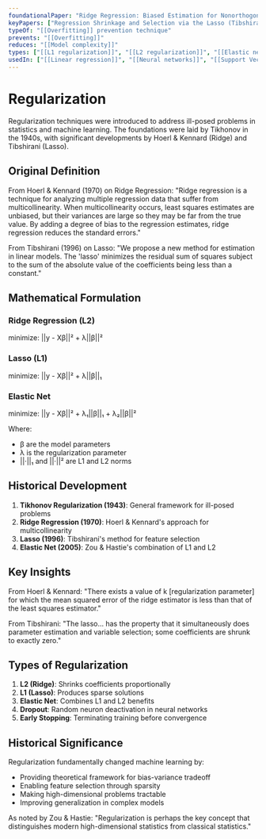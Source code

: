 ```yaml
---
foundationalPaper: "Ridge Regression: Biased Estimation for Nonorthogonal Problems (Hoerl & Kennard, 1970)"
keyPapers: ["Regression Shrinkage and Selection via the Lasso (Tibshirani, 1996)", "An Introduction to Statistical Learning (James et al., 2013)", "Regularization and Variable Selection via the Elastic Net (Zou & Hastie, 2005)"]
typeOf: "[[Overfitting]] prevention technique"
prevents: "[[Overfitting]]"
reduces: "[[Model complexity]]"
types: ["[[L1 regularization]]", "[[L2 regularization]]", "[[Elastic net]]", "[[Dropout]]"]
usedIn: ["[[Linear regression]]", "[[Neural networks]]", "[[Support Vector Machines]]"]
---
```


# Regularization

Regularization techniques were introduced to address ill-posed problems in statistics and machine learning. The foundations were laid by Tikhonov in the 1940s, with significant developments by Hoerl & Kennard (Ridge) and Tibshirani (Lasso).

## Original Definition

From Hoerl & Kennard (1970) on Ridge Regression:
"Ridge regression is a technique for analyzing multiple regression data that suffer from multicollinearity. When multicollinearity occurs, least squares estimates are unbiased, but their variances are large so they may be far from the true value. By adding a degree of bias to the regression estimates, ridge regression reduces the standard errors."

From Tibshirani (1996) on Lasso:
"We propose a new method for estimation in linear models. The 'lasso' minimizes the residual sum of squares subject to the sum of the absolute value of the coefficients being less than a constant."

## Mathematical Formulation

### Ridge Regression (L2)
minimize: ||y - Xβ||² + λ||β||²

### Lasso (L1)
minimize: ||y - Xβ||² + λ||β||₁

### Elastic Net
minimize: ||y - Xβ||² + λ₁||β||₁ + λ₂||β||²

Where:
- β are the model parameters
- λ is the regularization parameter
- ||·||₁ and ||·||² are L1 and L2 norms

## Historical Development

1. **Tikhonov Regularization (1943)**: General framework for ill-posed problems
2. **Ridge Regression (1970)**: Hoerl & Kennard's approach for multicollinearity
3. **Lasso (1996)**: Tibshirani's method for feature selection
4. **Elastic Net (2005)**: Zou & Hastie's combination of L1 and L2

## Key Insights

From Hoerl & Kennard:
"There exists a value of k [regularization parameter] for which the mean squared error of the ridge estimator is less than that of the least squares estimator."

From Tibshirani:
"The lasso... has the property that it simultaneously does parameter estimation and variable selection; some coefficients are shrunk to exactly zero."

## Types of Regularization

1. **L2 (Ridge)**: Shrinks coefficients proportionally
2. **L1 (Lasso)**: Produces sparse solutions
3. **Elastic Net**: Combines L1 and L2 benefits
4. **Dropout**: Random neuron deactivation in neural networks
5. **Early Stopping**: Terminating training before convergence

## Historical Significance

Regularization fundamentally changed machine learning by:
- Providing theoretical framework for bias-variance tradeoff
- Enabling feature selection through sparsity
- Making high-dimensional problems tractable
- Improving generalization in complex models

As noted by Zou & Hastie: "Regularization is perhaps the key concept that distinguishes modern high-dimensional statistics from classical statistics."
